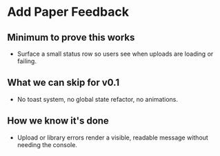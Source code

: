 # Add Paper Feedback

## Minimum to prove this works
- Surface a small status row so users see when uploads are loading or failing.

## What we can skip for v0.1
- No toast system, no global state refactor, no animations.

## How we know it's done
- Upload or library errors render a visible, readable message without needing the console.
